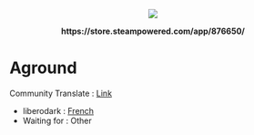 <p align="center">
    <img src="http://cdn.edgecast.steamstatic.com/steam/apps/876650/header.jpg">    
</p>
<p align="center">
  <b>https://store.steampowered.com/app/876650/</b>
</p>

# Aground

Community Translate : <a href="https://steamcommunity.com/app/876650/discussions/0/4086396791249584909/"> Link </a>

- liberodark : <a href="https://steamcommunity.com/app/876650/discussions/0/1841314700715046794/"> French </a>
- Waiting for : Other

